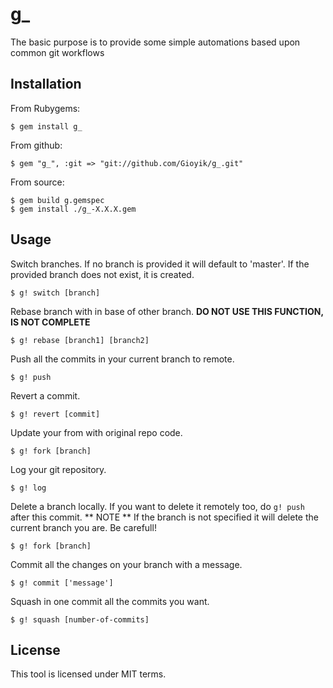 # g_
The basic purpose is to provide some simple automations based upon common git workflows

## Installation
From Rubygems:
```
$ gem install g_
```

From github:
```
$ gem "g_", :git => "git://github.com/Gioyik/g_.git"
```

From source:
```
$ gem build g.gemspec
$ gem install ./g_-X.X.X.gem
```

## Usage

Switch branches. If no branch is provided it will default to 'master'.  If the provided branch does not exist, it is created.
```
$ g! switch [branch]
```

Rebase branch with in base of other branch. **DO NOT USE THIS FUNCTION, IS NOT COMPLETE**
```
$ g! rebase [branch1] [branch2]
```

Push all the commits in your current branch to remote.
```
$ g! push
```

Revert a commit.
```
$ g! revert [commit]
```

Update your from with original repo code.
```
$ g! fork [branch] 
```

Log your git repository.
```
$ g! log 
```

Delete a branch locally. If you want to delete it remotely too, do `g! push` after this commit. ** NOTE ** If the branch is not specified it will delete the current branch you are. Be carefull!
```
$ g! fork [branch] 
```

Commit all the changes on your branch with a message.
```
$ g! commit ['message']
```

Squash in one commit all the commits you want.
```
$ g! squash [number-of-commits]
```

## License
This tool is licensed under MIT terms.
